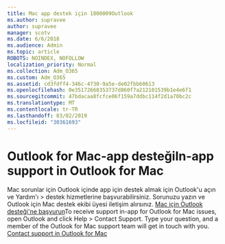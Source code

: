 ```yaml
---
title: Mac app destek için 1800009Outlook
ms.author: supravee
author: supravee
manager: scotv
ms.date: 6/6/2018
ms.audience: Admin
ms.topic: article
ROBOTS: NOINDEX, NOFOLLOW
localization_priority: Normal
ms.collection: Adm_O365
ms.custom: Adm_O365
ms.assetid: cd3fdff4-346c-4730-9a5e-de02fbb60613
ms.openlocfilehash: 0e35172668353737d860f7a212101539b1e4e6f1
ms.sourcegitcommit: 47bdacaa8fcfce06f159a7ddbc114f2d1a70bc2c
ms.translationtype: MT
ms.contentlocale: tr-TR
ms.lasthandoff: 03/02/2019
ms.locfileid: "30361693"
---
```

# <a name="in-app-support-in-outlook-for-mac"></a><span data-ttu-id="f6009-102">Outlook for Mac-app desteği</span><span class="sxs-lookup"><span data-stu-id="f6009-102">In-app support in Outlook for Mac</span></span>

<span data-ttu-id="f6009-p101">Mac sorunlar için Outlook içinde app için destek almak için Outlook'u açın ve Yardım'ı \> destek hizmetlerine başvurabilirsiniz. Sorunuzu yazın ve Outlook için Mac destek ekibi üyesi iletişim alırsınız. [Mac için Outlook desteği'ne başvurun](https://answers.microsoft.com/en-us/msoffice/forum/msoffice_outlook-mso_mac/new-contact-support-feature-in-outlook-2016-for/d4fc21c4-25e2-4e10-b943-1fba6542b517)</span><span class="sxs-lookup"><span data-stu-id="f6009-p101">To receive support in-app for Outlook for Mac issues, open Outlook and click Help \> Contact Support. Type your question, and a member of the Outlook for Mac support team will get in touch with you. [Contact support in Outlook for Mac](https://answers.microsoft.com/en-us/msoffice/forum/msoffice_outlook-mso_mac/new-contact-support-feature-in-outlook-2016-for/d4fc21c4-25e2-4e10-b943-1fba6542b517)</span></span>